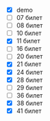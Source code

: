 - [x] demo
- [ ] 07 билет
- [ ] 08 билет
- [ ] 10 билет
- [x] 11 билет
- [ ] 16 билет
- [ ] 20 билет
- [x] 21 билет
- [x] 24 билет
- [x] 28 билет
- [ ] 29 билет
- [ ] 36 билет
- [x] 38 билет
- [x] 41 билет 